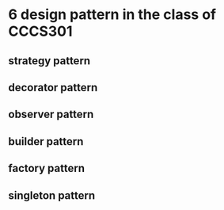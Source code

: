 # 6 design pattern in the class of CCCS301

## strategy pattern
## decorator pattern
## observer pattern
## builder pattern
## factory pattern
## singleton pattern
